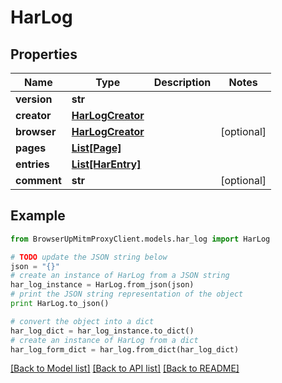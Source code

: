 # HarLog


## Properties
Name | Type | Description | Notes
------------ | ------------- | ------------- | -------------
**version** | **str** |  | 
**creator** | [**HarLogCreator**](HarLogCreator.md) |  | 
**browser** | [**HarLogCreator**](HarLogCreator.md) |  | [optional] 
**pages** | [**List[Page]**](Page.md) |  | 
**entries** | [**List[HarEntry]**](HarEntry.md) |  | 
**comment** | **str** |  | [optional] 

## Example

```python
from BrowserUpMitmProxyClient.models.har_log import HarLog

# TODO update the JSON string below
json = "{}"
# create an instance of HarLog from a JSON string
har_log_instance = HarLog.from_json(json)
# print the JSON string representation of the object
print HarLog.to_json()

# convert the object into a dict
har_log_dict = har_log_instance.to_dict()
# create an instance of HarLog from a dict
har_log_form_dict = har_log.from_dict(har_log_dict)
```
[[Back to Model list]](../README.md#documentation-for-models) [[Back to API list]](../README.md#documentation-for-api-endpoints) [[Back to README]](../README.md)


